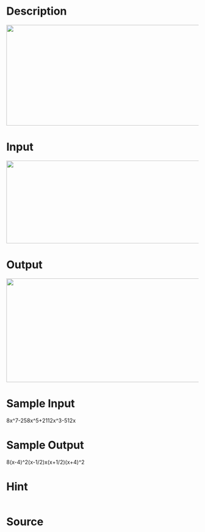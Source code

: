 
# Description

<div class="content"><p><img height="264" width="774" alt="" src="/source/bzoj/3151/img/aHR0cHM6Ly9seWRzeS5jb20vSnVkZ2VPbmxpbmUvdXBsb2FkLzIwMTMwNC8xKDkpLmpwZw==.jpg"/></p></div>

# Input

<div class="content"><p><img height="217" width="762" alt="" src="/source/bzoj/3151/img/aHR0cHM6Ly9seWRzeS5jb20vSnVkZ2VPbmxpbmUvdXBsb2FkLzIwMTMwNC8yKDIpLmpwZw==.jpg"/></p></div>

# Output

<div class="content"><p><img height="272" width="754" alt="" src="/source/bzoj/3151/img/aHR0cHM6Ly9seWRzeS5jb20vSnVkZ2VPbmxpbmUvdXBsb2FkLzIwMTMwNC8zLmpwZw==.jpg"/></p></div>

# Sample Input

<div class="content"><span class="sampledata">8x^7-258x^5+2112x^3-512x </span></div>

# Sample Output

<div class="content"><span class="sampledata">8(x-4)^2(x-1/2)x(x+1/2)(x+4)^2 </span></div>

# Hint

<div class="content"><p></p><p><img alt="" src="/source/bzoj/3151/img/aHR0cHM6Ly9seWRzeS5jb20vSnVkZ2VPbmxpbmUvdXBsb2FkLzIwMTMwNC8xKDEwKS5qcGc=.jpg"/></p><p></p></div>

# Source

<div class="content"><p><a href="problemset.php?search="></a></p></div>

